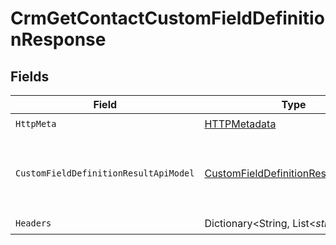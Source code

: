 # CrmGetContactCustomFieldDefinitionResponse


## Fields

| Field                                                                                                 | Type                                                                                                  | Required                                                                                              | Description                                                                                           |
| ----------------------------------------------------------------------------------------------------- | ----------------------------------------------------------------------------------------------------- | ----------------------------------------------------------------------------------------------------- | ----------------------------------------------------------------------------------------------------- |
| `HttpMeta`                                                                                            | [HTTPMetadata](../../Models/Components/HTTPMetadata.md)                                               | :heavy_check_mark:                                                                                    | N/A                                                                                                   |
| `CustomFieldDefinitionResultApiModel`                                                                 | [CustomFieldDefinitionResultApiModel](../../Models/Components/CustomFieldDefinitionResultApiModel.md) | :heavy_minus_sign:                                                                                    | The contact custom field definition was retrieved.                                                    |
| `Headers`                                                                                             | Dictionary<String, List<*string*>>                                                                    | :heavy_check_mark:                                                                                    | N/A                                                                                                   |